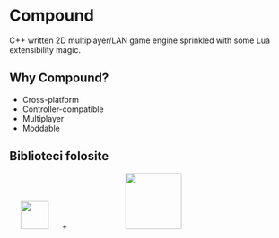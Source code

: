 # Compound
C++ written 2D multiplayer/LAN game engine sprinkled with some Lua extensibility magic.

## Why Compound?
- Cross-platform
- Controller-compatible
- Multiplayer
- Moddable

## Biblioteci folosite

<a href="https://www.sfml-dev.org/"><img src="https://www.sfml-dev.org/download/goodies/sfml-logo-small.png" height="50" hspace="20" /></a>
<span> + </span>
<a href="http://www.lua.org/"><img src="http://www.andreas-rozek.de/Lua/Lua-Logo_128x128.png" height="100" hspace="100" /></a>
